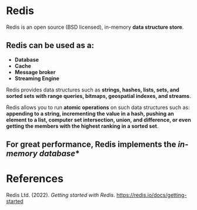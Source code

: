 # Redis 

Redis is an open source (BSD licensed), in-memory **data structure store**. 

## Redis can be used as a: 
- **Database** 
- **Cache** 
- **Message broker** 
- **Streaming Engine** 

Redis provides data structures such as **strings, hashes, lists, sets, and sorted sets with range queries, bitmaps, geospatial indexes, and streams**. 

Redis allows you to run **atomic operations** on such data structures such as: **appending to a string, incrementing the value in a hash, pushing an element to a list, computer set intersection, union, and difference, or even getting the members with the highest ranking in a sorted set**. 

## For great performance, Redis implements the *in-memory database** 


# References 
Redis Ltd. (2022). *Getting started with Redis*. <https://redis.io/docs/getting-started>
